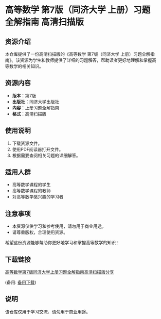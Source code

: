 # 高等数学 第7版（同济大学 上册）习题全解指南 高清扫描版

## 资源介绍

本仓库提供了一份高清扫描版的《高等数学 第7版（同济大学 上册）习题全解指南》。该资源为学生和教师提供了详细的习题解答，帮助读者更好地理解和掌握高等数学的相关知识。

## 资源内容

- **版本**：第7版
- **出版社**：同济大学出版社
- **内容**：上册习题全解指南
- **格式**：高清扫描版

## 使用说明

1. 下载资源文件。
2. 使用PDF阅读器打开文件。
3. 根据需要查阅相关习题的详细解答。

## 适用人群

- 高等数学课程的学生
- 高等数学课程的教师
- 对高等数学感兴趣的学习者

## 注意事项

- 本资源仅供学习和参考使用，请勿用于商业用途。
- 请尊重版权，合理使用资源。

希望这份资源能够帮助你更好地学习和掌握高等数学的知识！

## 下载链接
[高等数学第7版同济大学上册习题全解指南高清扫描版分享](https://pan.quark.cn/s/2d100a9c289b) 

(备用: [备用下载](https://pan.baidu.com/s/13sMmo7uEhdFcC8z_DUAWAw?pwd=1234))

## 说明

该仓库仅用于学习交流，请勿用于商业用途。
